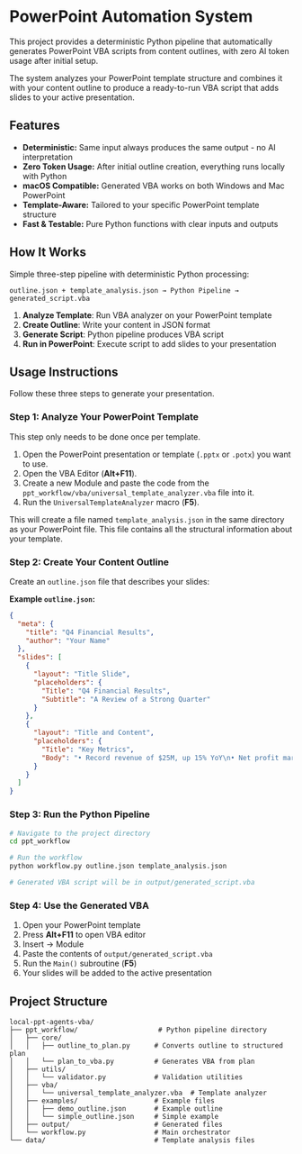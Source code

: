 # PowerPoint Automation System

This project provides a deterministic Python pipeline that automatically generates PowerPoint VBA scripts from content outlines, with zero AI token usage after initial setup.

The system analyzes your PowerPoint template structure and combines it with your content outline to produce a ready-to-run VBA script that adds slides to your active presentation.

## Features

-   **Deterministic:** Same input always produces the same output - no AI interpretation
-   **Zero Token Usage:** After initial outline creation, everything runs locally with Python
-   **macOS Compatible:** Generated VBA works on both Windows and Mac PowerPoint
-   **Template-Aware:** Tailored to your specific PowerPoint template structure
-   **Fast & Testable:** Pure Python functions with clear inputs and outputs

## How It Works

Simple three-step pipeline with deterministic Python processing:

```
outline.json + template_analysis.json → Python Pipeline → generated_script.vba
```

1. **Analyze Template**: Run VBA analyzer on your PowerPoint template
2. **Create Outline**: Write your content in JSON format
3. **Generate Script**: Python pipeline produces VBA script
4. **Run in PowerPoint**: Execute script to add slides to your presentation

## Usage Instructions

Follow these three steps to generate your presentation.

### Step 1: Analyze Your PowerPoint Template

This step only needs to be done once per template.

1.  Open the PowerPoint presentation or template (`.pptx` or `.potx`) you want to use.
2.  Open the VBA Editor (**Alt+F11**).
3.  Create a new Module and paste the code from the `ppt_workflow/vba/universal_template_analyzer.vba` file into it.
4.  Run the `UniversalTemplateAnalyzer` macro (**F5**).

This will create a file named `template_analysis.json` in the same directory as your PowerPoint file. This file contains all the structural information about your template.

### Step 2: Create Your Content Outline

Create an `outline.json` file that describes your slides:

**Example `outline.json`:**

```json
{
  "meta": {
    "title": "Q4 Financial Results",
    "author": "Your Name"
  },
  "slides": [
    {
      "layout": "Title Slide",
      "placeholders": {
        "Title": "Q4 Financial Results",
        "Subtitle": "A Review of a Strong Quarter"
      }
    },
    {
      "layout": "Title and Content",
      "placeholders": {
        "Title": "Key Metrics",
        "Body": "• Record revenue of $25M, up 15% YoY\n• Net profit margin increased to 22%\n• Customer acquisition grew by 18,000"
      }
    }
  ]
}
```

### Step 3: Run the Python Pipeline

```bash
# Navigate to the project directory
cd ppt_workflow

# Run the workflow
python workflow.py outline.json template_analysis.json

# Generated VBA script will be in output/generated_script.vba
```

### Step 4: Use the Generated VBA

1.  Open your PowerPoint template
2.  Press **Alt+F11** to open VBA editor
3.  Insert → Module
4.  Paste the contents of `output/generated_script.vba`
5.  Run the `Main()` subroutine (**F5**)
6.  Your slides will be added to the active presentation

## Project Structure

```
local-ppt-agents-vba/
├── ppt_workflow/                    # Python pipeline directory
│   ├── core/
│   │   ├── outline_to_plan.py      # Converts outline to structured plan
│   │   └── plan_to_vba.py          # Generates VBA from plan
│   ├── utils/
│   │   └── validator.py            # Validation utilities
│   ├── vba/
│   │   └── universal_template_analyzer.vba  # Template analyzer
│   ├── examples/                   # Example files
│   │   ├── demo_outline.json       # Example outline
│   │   └── simple_outline.json     # Simple example
│   ├── output/                     # Generated files
│   └── workflow.py                 # Main orchestrator
└── data/                           # Template analysis files
